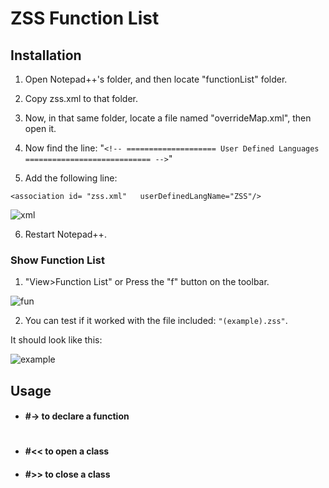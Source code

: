 # ZSS Function List
## Installation
1. Open Notepad++'s folder, and then locate "functionList" folder.

2. Copy zss.xml to that folder.

3. Now, in that same folder, locate a file named "overrideMap.xml", then open it.

4. Now find the line: 
"```<!-- ==================== User Defined Languages ============================ -->```"

5. Add the following line:

```<association id= "zss.xml"	userDefinedLangName="ZSS"/>```

![xml](images/xml.png)

6. Restart Notepad++.


### Show Function List

1. "View>Function List" or Press the "f" button on the toolbar.

![fun](images/function.png)

2. You can test if it worked with the file included: ```"(example).zss"```.

It should look like this:

![example](example/should_look_like_this.png)

## Usage
* #### #-> 		to declare a function
   #
* #### #<<  		to open a class
* #### #>> 		to close a class
